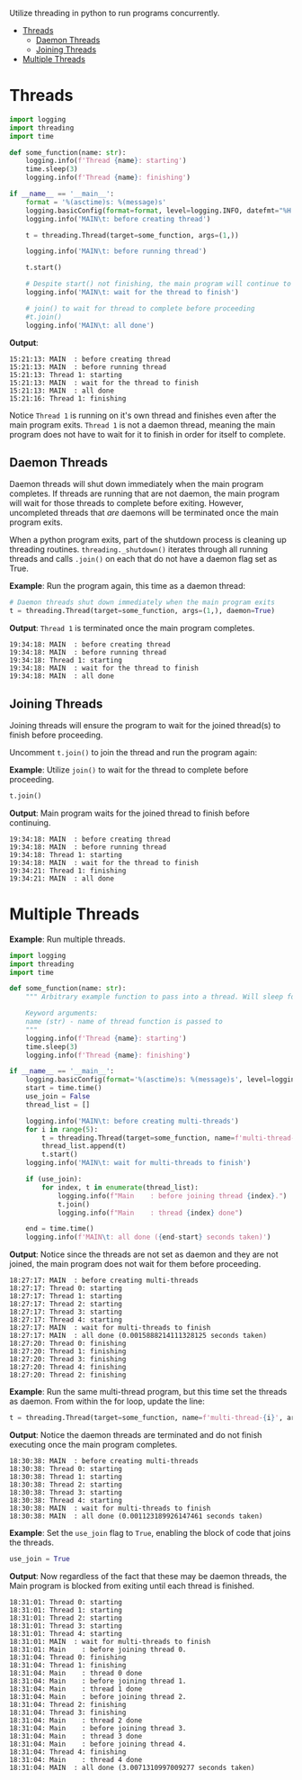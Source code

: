 Utilize threading in python to run programs concurrently.

- [Threads](#threads)
  - [Daemon Threads](#daemon-threads)
  - [Joining Threads](#joining-threads)
- [Multiple Threads](#multiple-threads)

# Threads
```python
import logging
import threading
import time

def some_function(name: str):
    logging.info(f'Thread {name}: starting')
    time.sleep(3)
    logging.info(f'Thread {name}: finishing')

if __name__ == '__main__':
    format = '%(asctime)s: %(message)s'
    logging.basicConfig(format=format, level=logging.INFO, datefmt="%H:%M:%S")
    logging.info('MAIN\t: before creating thread')

    t = threading.Thread(target=some_function, args=(1,))

    logging.info('MAIN\t: before running thread')

    t.start()

    # Despite start() not finishing, the main program will continue to run
    logging.info('MAIN\t: wait for the thread to finish')

    # join() to wait for thread to complete before proceeding
    #t.join()
    logging.info('MAIN\t: all done')
```

**Output**:
```shell
15:21:13: MAIN  : before creating thread
15:21:13: MAIN  : before running thread
15:21:13: Thread 1: starting
15:21:13: MAIN  : wait for the thread to finish
15:21:13: MAIN  : all done
15:21:16: Thread 1: finishing
```

Notice `Thread 1` is running on it's own thread and finishes even after the main program exits. `Thread 1` is not a daemon thread, meaning the main program does not have to wait for it to finish in order for itself to complete.

## Daemon Threads
Daemon threads will shut down immediately when the main program completes. If threads are running that are not daemon, the main program will wait for those threads to complete before exiting. However, uncompleted threads that *are* daemons will be terminated once the main program exits.

When a python program exits, part of the shutdown process is cleaning up threading routines. `threading._shutdown()` iterates through all running threads and calls `.join()` on each that do not have a daemon flag set as True. 

**Example**: Run the program again, this time as a daemon thread:
```python
# Daemon threads shut down immediately when the main program exits
t = threading.Thread(target=some_function, args=(1,), daemon=True)
```

**Output**: `Thread 1` is terminated once the main program completes.
```shell
19:34:18: MAIN  : before creating thread
19:34:18: MAIN  : before running thread
19:34:18: Thread 1: starting
19:34:18: MAIN  : wait for the thread to finish
19:34:18: MAIN  : all done
```

## Joining Threads
Joining threads will ensure the program to wait for the joined thread(s) to finish before proceeding.

Uncomment `t.join()` to join the thread and run the program again:

**Example**: Utilize `join()` to wait for the thread to complete before proceeding.
``` python
t.join()
```

**Output**: Main program waits for the joined thread to finish before continuing.
```shell
19:34:18: MAIN  : before creating thread
19:34:18: MAIN  : before running thread
19:34:18: Thread 1: starting
19:34:18: MAIN  : wait for the thread to finish
19:34:21: Thread 1: finishing
19:34:21: MAIN  : all done
```

# Multiple Threads

**Example**: Run multiple threads.
```python
import logging
import threading
import time

def some_function(name: str):
    """ Arbitrary example function to pass into a thread. Will sleep for 3 seconds.

    Keyword arguments:
    name (str) - name of thread function is passed to
    """
    logging.info(f'Thread {name}: starting')
    time.sleep(3)
    logging.info(f'Thread {name}: finishing')

if __name__ == '__main__':
    logging.basicConfig(format='%(asctime)s: %(message)s', level=logging.INFO, datefmt="%H:%M:%S")
    start = time.time()
    use_join = False  
    thread_list = []

    logging.info('MAIN\t: before creating multi-threads')
    for i in range(5):
        t = threading.Thread(target=some_function, name=f'multi-thread-{i}', args=(i,))
        thread_list.append(t)
        t.start()
    logging.info('MAIN\t: wait for multi-threads to finish')    

    if (use_join):
        for index, t in enumerate(thread_list):
            logging.info(f"Main    : before joining thread {index}.")
            t.join()
            logging.info(f"Main    : thread {index} done")

    end = time.time()
    logging.info(f'MAIN\t: all done ({end-start} seconds taken)')
```

**Output**: Notice since the threads are not set as daemon and they are not joined, the main program does not wait for them before proceeding.
```shell
18:27:17: MAIN  : before creating multi-threads
18:27:17: Thread 0: starting
18:27:17: Thread 1: starting
18:27:17: Thread 2: starting
18:27:17: Thread 3: starting
18:27:17: Thread 4: starting
18:27:17: MAIN  : wait for multi-threads to finish
18:27:17: MAIN  : all done (0.0015888214111328125 seconds taken)
18:27:20: Thread 0: finishing
18:27:20: Thread 1: finishing
18:27:20: Thread 3: finishing
18:27:20: Thread 4: finishing
18:27:20: Thread 2: finishing
```

**Example**: Run the same multi-thread program, but this time set the threads as daemon. From within the for loop, update the line:
```python
t = threading.Thread(target=some_function, name=f'multi-thread-{i}', args=(i,), daemon=True)
```

**Output**: Notice the daemon threads are terminated and do not finish executing once the main program completes.
```shell
18:30:38: MAIN  : before creating multi-threads
18:30:38: Thread 0: starting
18:30:38: Thread 1: starting
18:30:38: Thread 2: starting
18:30:38: Thread 3: starting
18:30:38: Thread 4: starting
18:30:38: MAIN  : wait for multi-threads to finish
18:30:38: MAIN  : all done (0.001123189926147461 seconds taken)
```

**Example**: Set the `use_join` flag to `True`, enabling the block of code that joins the threads.
```python
use_join = True
```

**Output**: Now regardless of the fact that these may be daemon threads, the Main program is blocked from exiting until each thread is finished.
```shell
18:31:01: Thread 0: starting
18:31:01: Thread 1: starting
18:31:01: Thread 2: starting
18:31:01: Thread 3: starting
18:31:01: Thread 4: starting
18:31:01: MAIN  : wait for multi-threads to finish
18:31:01: Main    : before joining thread 0.
18:31:04: Thread 0: finishing
18:31:04: Thread 1: finishing
18:31:04: Main    : thread 0 done
18:31:04: Main    : before joining thread 1.
18:31:04: Main    : thread 1 done
18:31:04: Main    : before joining thread 2.
18:31:04: Thread 2: finishing
18:31:04: Thread 3: finishing
18:31:04: Main    : thread 2 done
18:31:04: Main    : before joining thread 3.
18:31:04: Main    : thread 3 done
18:31:04: Main    : before joining thread 4.
18:31:04: Thread 4: finishing
18:31:04: Main    : thread 4 done
18:31:04: MAIN  : all done (3.0071310997009277 seconds taken)
```